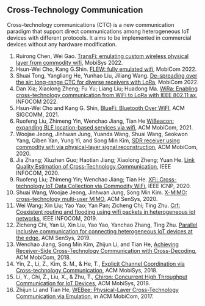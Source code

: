 ## Cross-Technology Communication

Cross-technology communications (CTC) is a new communication paradigm that support direct communications among heterogeneous IoT devices with different protocols.
It aims to be implemented in commercial devices without any hardware modification.

1. Ruirong Chen, Wei Gao. [TransFi: emulating custom wireless physical layer from commodity wifi](https://dl.acm.org/doi/abs/10.1145/3498361.3538946), MobiSys 2022.
1. Hsun-Wei Cho, Kang G.Shin. [FLEW: fully emulated wifi](https://dl.acm.org/doi/abs/10.1145/3495243.3517030), MobiCom 2022.
1. Shuai Tong, Yangliang He, Yunhao Liu, Jiliang Wang. [De-spreading over the air: long-range CTC for diverse receivers with LoRa](https://dl.acm.org/doi/abs/10.1145/3495243.3560524), MobiCom 2022.
1. Dan Xia; Xiaolong Zheng; Fu Yu; Liang Liu; Huadong Ma. [WiRa: Enabling cross-technology communication from WiFi to LoRa with IEEE 802.11 ax](https://ieeexplore.ieee.org/abstract/document/9796831/), INFOCOM 2022.
1. Hsun-Wei Cho and Kang G. Shin, [BlueFi: Bluetooth Over WiFI](https://dl.acm.org/doi/abs/10.1145/3452296.3472920), ACM SIGCOMM, 2021.
1. Ruofeng Liu, Zhimeng Yin, Wenchao Jiang, Tian He [WiBeacon: expanding BLE location-based services via wifi](https://dl.acm.org/doi/abs/10.1145/3447993.3448615), ACM MobiCom, 2021.
1. Woojae Jeong, Jinhwan Jung, Yuanda Wang, Shuai Wang, Seokwon Yang, Qiben Yan, Yung Yi, and Song Min Kim, [SDR receiver using commodity wifi via physical-layer signal reconstruction](https://dl.acm.org/doi/abs/10.1145/3372224.3419189), ACM MobiCom, 2020.
2. Jia Zhang; Xiuzhen Guo; Haotian Jiang; Xiaolong Zheng; Yuan He. [Link Quality Estimation of Cross-Technology Communication](https://ieeexplore.ieee.org/abstract/document/9155437), IEEE INFOCOM, 2020.
2. Ruofeng Liu; Zhimeng Yin; Wenchao Jiang; Tian He. [XFi: Cross-technology IoT Data Collection via Commodity WiFi](https://ieeexplore.ieee.org/abstract/document/9259363), IEEE ICNP, 2020.
2. Shuai Wang, Woojae Jeong, Jinhwan Jung, Song Min Kim. [X-MIMO: cross-technology multi-user MIMO](https://dl.acm.org/doi/abs/10.1145/3384419.3430723), ACM SenSys, 2020.
2. Wei Wang; Xin Liu; Yao Yao; Yan Pan; Zicheng Chi; Ting Zhu. [Crf: Coexistent routing and flooding using wifi packets in heterogeneous iot networks](https://ieeexplore.ieee.org/abstract/document/8737525), IEEE INFOCOM, 2019.
2. Zicheng Chi, Yan Li, Xin Liu, Yao Yao, Yanchao Zhang, Ting Zhu. [Parallel inclusive communication for connecting heterogeneous IoT devices at the edge](https://dl.acm.org/doi/abs/10.1145/3356250.3360046), ACM SenSys, 2019.
2. Wenchao Jiang, Song Min Kim, Zhijun Li, and Tian He, [Achieving Receiver-Side Cross-Technology Communication with Cross-Decoding](https://dl.acm.org/doi/abs/10.1145/3241539.3241547), ACM MobiCom, 2018.
3. Yin, Z., Li, Z., Kim, S. M., & He, T., [Explicit Channel Coordination via Cross-technology Communication](https://dl.acm.org/doi/abs/10.1145/3210240.3210318), ACM MobiSys, 2018.
4. Li, Y., Chi, Z., Liu, X., & Zhu, T., [Chiron: Concurrent High Throughput Communication for IoT Devices](https://dl.acm.org/doi/abs/10.1145/3210240.3210346), ACM MobiSys, 2018.
5. Zhijun Li and Tian He, [WEBee: Physical-Layer Cross-Technology Communication via Emulation](https://dl.acm.org/doi/abs/10.1145/3117811.3117816), in ACM MobiCom, 2017.

